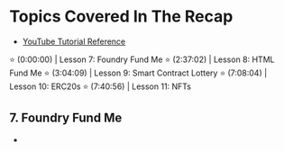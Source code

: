 # Topics Covered In The Recap
- [YouTube Tutorial Reference](https://www.youtube.com/watch?v=sas02qSFZ74)

⭐️ (0:00:00) | Lesson 7: Foundry Fund Me
⭐️ (2:37:02) | Lesson 8: HTML Fund Me
⭐️ (3:04:09) | Lesson 9: Smart Contract Lottery
⭐️ (7:08:04) | Lesson 10: ERC20s
⭐️ (7:40:56) | Lesson 11: NFTs

## 7. Foundry Fund Me
- 